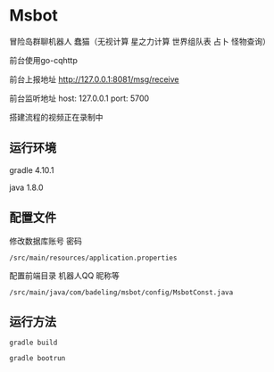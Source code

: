 # Msbot

冒险岛群聊机器人 蠢猫（无视计算 星之力计算 世界组队表 占卜 怪物查询）

前台使用go-cqhttp

前台上报地址 http://127.0.0.1:8081/msg/receive

前台监听地址 host: 127.0.0.1  port: 5700

搭建流程的视频正在录制中 

## 运行环境 

  gradle 4.10.1

  java 1.8.0
  
## 配置文件

  修改数据库账号 密码
      
    /src/main/resources/application.properties
  
  配置前端目录 机器人QQ 昵称等
   
    /src/main/java/com/badeling/msbot/config/MsbotConst.java

## 运行方法

    gradle build

    gradle bootrun
